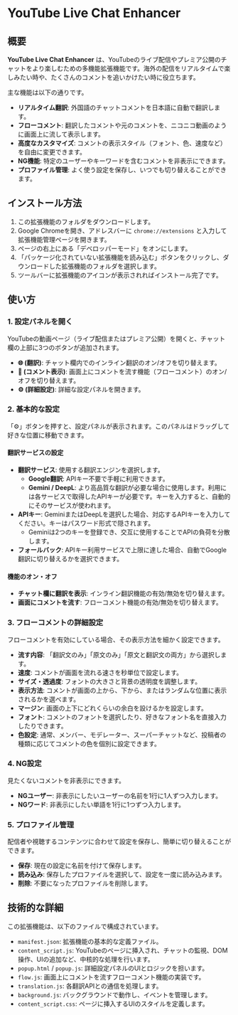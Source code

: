 # YouTube Live Chat Enhancer

## 概要

**YouTube Live Chat Enhancer** は、YouTubeのライブ配信やプレミア公開のチャットをより楽しむための多機能拡張機能です。海外の配信をリアルタイムで楽しみたい時や、たくさんのコメントを追いかけたい時に役立ちます。

主な機能は以下の通りです。

*   **リアルタイム翻訳**: 外国語のチャットコメントを日本語に自動で翻訳します。
*   **フローコメント**: 翻訳したコメントや元のコメントを、ニコニコ動画のように画面上に流して表示します。
*   **高度なカスタマイズ**: コメントの表示スタイル（フォント、色、速度など）を自由に変更できます。
*   **NG機能**: 特定のユーザーやキーワードを含むコメントを非表示にできます。
*   **プロファイル管理**: よく使う設定を保存し、いつでも切り替えることができます。

## インストール方法

1.  この拡張機能のフォルダをダウンロードします。
2.  Google Chromeを開き、アドレスバーに `chrome://extensions` と入力して拡張機能管理ページを開きます。
3.  ページの右上にある「デベロッパーモード」をオンにします。
4.  「パッケージ化されていない拡張機能を読み込む」ボタンをクリックし、ダウンロードした拡張機能のフォルダを選択します。
5.  ツールバーに拡張機能のアイコンが表示されればインストール完了です。

## 使い方

### 1. 設定パネルを開く

YouTubeの動画ページ（ライブ配信またはプレミア公開）を開くと、チャット欄の上部に3つのボタンが追加されます。

*   **🌐 (翻訳)**: チャット欄内でのインライン翻訳のオン/オフを切り替えます。
*   **💬 (コメント表示)**: 画面上にコメントを流す機能（フローコメント）のオン/オフを切り替えます。
*   **⚙️ (詳細設定)**: 詳細な設定パネルを開きます。

### 2. 基本的な設定

「⚙️」ボタンを押すと、設定パネルが表示されます。このパネルはドラッグして好きな位置に移動できます。

#### 翻訳サービスの設定

*   **翻訳サービス**: 使用する翻訳エンジンを選択します。
    *   **Google翻訳**: APIキー不要で手軽に利用できます。
    *   **Gemini / DeepL**: より高品質な翻訳が必要な場合に使用します。利用には各サービスで取得したAPIキーが必要です。キーを入力すると、自動的にそのサービスが使われます。
*   **APIキー**: GeminiまたはDeepLを選択した場合、対応するAPIキーを入力してください。キーはパスワード形式で隠されます。
    *   Geminiは2つのキーを登録でき、交互に使用することでAPIの負荷を分散します。
*   **フォールバック**: APIキー利用サービスで上限に達した場合、自動でGoogle翻訳に切り替えるかを選択できます。

#### 機能のオン・オフ

*   **チャット欄に翻訳を表示**: インライン翻訳機能の有効/無効を切り替えます。
*   **画面にコメントを流す**: フローコメント機能の有効/無効を切り替えます。

### 3. フローコメントの詳細設定

フローコメントを有効にしている場合、その表示方法を細かく設定できます。

*   **流す内容**: 「翻訳文のみ」「原文のみ」「原文と翻訳文の両方」から選択します。
*   **速度**: コメントが画面を流れる速さを秒単位で設定します。
*   **サイズ・透過度**: フォントの大きさと背景の透明度を調整します。
*   **表示方法**: コメントが画面の上から、下から、またはランダムな位置に表示されるかを選べます。
*   **マージン**: 画面の上下にどれくらいの余白を設けるかを設定します。
*   **フォント**: コメントのフォントを選択したり、好きなフォント名を直接入力したりできます。
*   **色設定**: 通常、メンバー、モデレーター、スーパーチャットなど、投稿者の種類に応じてコメントの色を個別に設定できます。

### 4. NG設定

見たくないコメントを非表示にできます。

*   **NGユーザー**: 非表示にしたいユーザーの名前を1行に1人ずつ入力します。
*   **NGワード**: 非表示にしたい単語を1行に1つずつ入力します。

### 5. プロファイル管理

配信者や視聴するコンテンツに合わせて設定を保存し、簡単に切り替えることができます。

*   **保存**: 現在の設定に名前を付けて保存します。
*   **読み込み**: 保存したプロファイルを選択して、設定を一度に読み込みます。
*   **削除**: 不要になったプロファイルを削除します。

## 技術的な詳細

この拡張機能は、以下のファイルで構成されています。

*   `manifest.json`: 拡張機能の基本的な定義ファイル。
*   `content_script.js`: YouTubeのページに挿入され、チャットの監視、DOM操作、UIの追加など、中核的な処理を行います。
*   `popup.html` / `popup.js`: 詳細設定パネルのUIとロジックを担います。
*   `flow.js`: 画面上にコメントを流すフローコメント機能の実装です。
*   `translation.js`: 各翻訳APIとの通信を処理します。
*   `background.js`: バックグラウンドで動作し、イベントを管理します。
*   `content_script.css`: ページに挿入するUIのスタイルを定義します。
